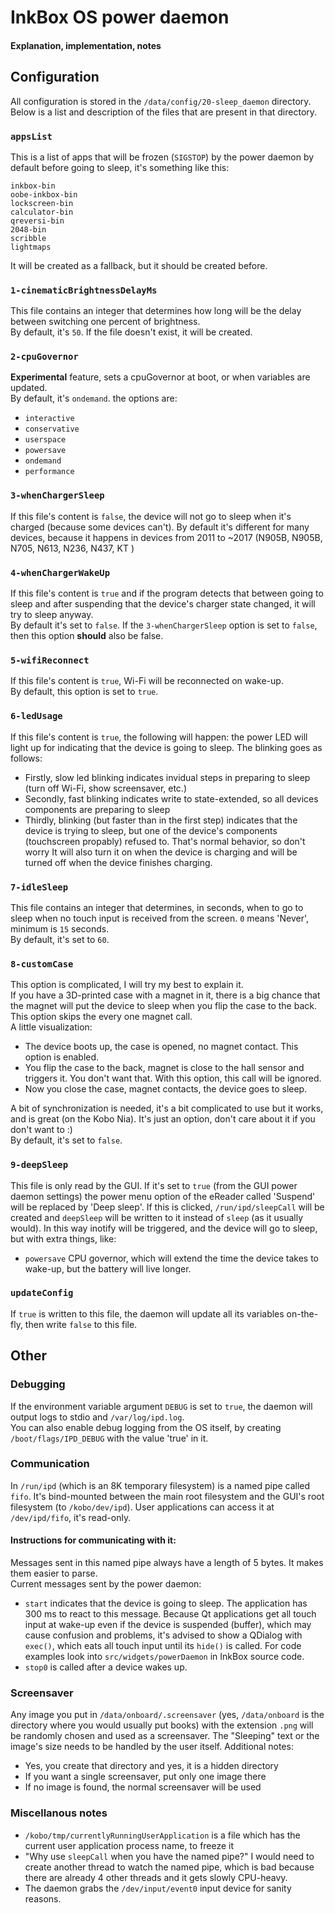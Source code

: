 # InkBox OS power daemon
#### Explanation, implementation, notes

## Configuration
All configuration is stored in the `/data/config/20-sleep_daemon` directory. Below is a list and description of the files that are present in that directory.
### `appsList`
This is a list of apps that will be frozen (`SIGSTOP`) by the power daemon by default before going to sleep, it's something like this:
```
inkbox-bin
oobe-inkbox-bin
lockscreen-bin
calculator-bin
qreversi-bin
2048-bin
scribble
lightmaps
```
It will be created as a fallback, but it should be created before.

### `1-cinematicBrightnessDelayMs`
This file contains an integer that determines how long will be the delay between switching one percent of brightness.
<br>
By default, it's `50`. If the file doesn't exist, it will be created.

### `2-cpuGovernor`
**Experimental** feature, sets a cpuGovernor at boot, or when variables are updated.
<br>
By default, it's `ondemand`. the options are:
- `interactive`
- `conservative`
- `userspace`
- `powersave`
- `ondemand`
- `performance`

### `3-whenChargerSleep`
If this file's content is `false`, the device will not go to sleep when it's charged (because some devices can't). By default it's different for many devices, because it happens in devices from 2011 to ~2017 (N905B, N905B, N705, N613, N236, N437, KT )

### `4-whenChargerWakeUp`
If this file's content is `true` and if the program detects that between going to sleep and after suspending that the device's charger state changed, it will try to sleep anyway.
<br>
By default it's set to `false`. If the `3-whenChargerSleep` option is set to `false`, then this option **should** also be false.

### `5-wifiReconnect`
If this file's content is `true`, Wi-Fi will be reconnected on wake-up.
<br>
By default, this option is set to `true`.

### `6-ledUsage`
If this file's content is `true`, the following will happen: the power LED will light up for indicating that the device is going to sleep. The blinking goes as follows:
- Firstly, slow led blinking indicates invidual steps in preparing to sleep (turn off Wi-Fi, show screensaver, etc.)
- Secondly, fast blinking indicates write to state-extended, so all devices components are preparing to sleep
- Thirdly, blinking (but faster than in the first step) indicates that the device is trying to sleep, but one of the device's components (touchscreen propably) refused to. That's normal behavior, so don't worry
It will also turn it on when the device is charging and will be turned off when the device finishes charging.

### `7-idleSleep`
This file contains an integer that determines, in seconds, when to go to sleep when no touch input is received from the screen. `0` means 'Never', minimum is `15` seconds.
<br>
By default, it's set to `60`.

### `8-customCase`
This option is complicated, I will try my best to explain it.
<br>
If you have a 3D-printed case with a magnet in it, there is a big chance that the magnet will put the device to sleep when you flip the case to the back. This option skips the every one magnet call.
<br>
A little visualization:
- The device boots up, the case is opened, no magnet contact. This option is enabled.
- You flip the case to the back, magnet is close to the hall sensor and triggers it. You don't want that. With this option, this call will be ignored.
- Now you close the case, magnet contacts, the device goes to sleep.

A bit of synchronization is needed, it's a bit complicated to use but it works, and is great (on the Kobo Nia). It's just an option, don't care about it if you don't want to :)
<br>
By default, it's set to `false`.

### `9-deepSleep`
This file is only read by the GUI. If it's set to `true` (from the GUI power daemon settings) the power menu option of the eReader called 'Suspend' will be replaced by 'Deep sleep'. If this is clicked, `/run/ipd/sleepCall` will be created and `deepSleep` will be written to it instead of `sleep` (as it usually would). In this way inotify will be triggered, and the device will go to sleep, but with extra things, like:
- `powersave` CPU governor, which will extend the time the device takes to wake-up, but the battery will live longer.

### `updateConfig`
If `true` is written to this file, the daemon will update all its variables on-the-fly, then write `false` to this file.

## Other

### Debugging
If the environment variable argument `DEBUG` is set to `true`, the daemon will output logs to stdio and `/var/log/ipd.log`.
<br>
You can also enable debug logging from the OS itself, by creating `/boot/flags/IPD_DEBUG` with the value 'true' in it.

### Communication
In `/run/ipd` (which is an 8K temporary filesystem) is a named pipe called `fifo`. It's bind-mounted between the main root filesystem and the GUI's root filesystem (to `/kobo/dev/ipd`). User applications can access it at `/dev/ipd/fifo`, it's read-only.
#### Instructions for communicating with it:
Messages sent in this named pipe always have a length of 5 bytes. It makes them easier to parse.
<br>
Current messages sent by the power daemon:
- `start` indicates that the device is going to sleep. The application has 300 ms to react to this message. Because Qt applications get all touch input at wake-up even if the device is suspended (buffer), which may cause confusion and problems, it's advised to show a QDialog with `exec()`, which eats all touch input until its `hide()` is called. For code examples look into `src/widgets/powerDaemon` in InkBox source code.
- `stop0` is called after a device wakes up.

### Screensaver
Any image you put in `/data/onboard/.screensaver` (yes, `/data/onboard` is the directory where you would usually put books) with the extension `.png` will be randomly chosen and used as a screensaver. The "Sleeping" text or the image's size needs to be handled by the user itself. Additional notes:
- Yes, you create that directory and yes, it is a hidden directory
- If you want a single screensaver, put only one image there
- If no image is found, the normal screensaver will be used

### Miscellanous notes
- `/kobo/tmp/currentlyRunningUserApplication` is a file which has the current user application process name, to freeze it
- "Why use `sleepCall` when you have the named pipe?" I would need to create another thread to watch the named pipe, which is bad because there are already 4 other threads and it gets slowly CPU-heavy.
- The daemon grabs the `/dev/input/event0` input device for sanity reasons.
